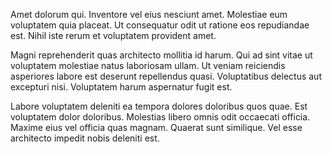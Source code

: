 Amet dolorum qui. Inventore vel eius nesciunt amet. Molestiae eum voluptatem quia placeat. Ut consequatur odit ut ratione eos repudiandae est. Nihil iste rerum et voluptatem provident amet.
 Magni reprehenderit quas architecto mollitia id harum. Qui ad sint vitae ut voluptatem molestiae natus laboriosam ullam. Ut veniam reiciendis asperiores labore est deserunt repellendus quasi. Voluptatibus delectus aut excepturi nisi. Voluptatem harum aspernatur fugit est.
 Labore voluptatem deleniti ea tempora dolores doloribus quos quae. Est voluptatem dolor doloribus. Molestias libero omnis odit occaecati officia. Maxime eius vel officia quas magnam. Quaerat sunt similique. Vel esse architecto impedit nobis deleniti est.